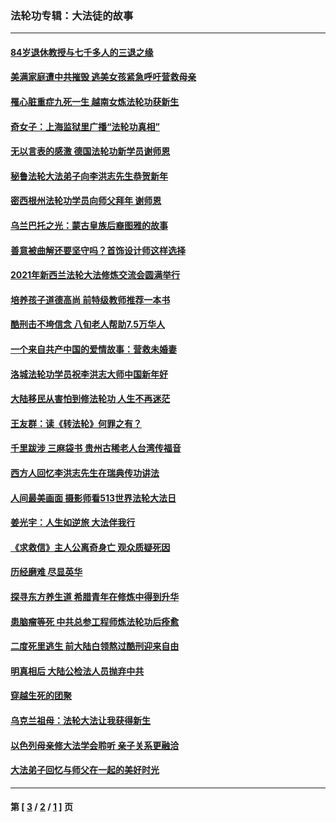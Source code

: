 ### 法轮功专辑：大法徒的故事
---
#### [84岁退休教授与七千多人的三退之缘](../../pages/nf1147481/n13796650.md?09200430) 
#### [美满家庭遭中共摧毁 逃美女孩紧急呼吁营救母亲](../../pages/nf1147481/n13792859.md?09200430) 
#### [罹心脏重症九死一生 越南女炼法轮功获新生](../../pages/nf1147481/n13732766.md?09200430) 
#### [奇女子：上海监狱里广播“法轮功真相”](../../pages/nf1147481/n13726443.md?09200430) 
#### [无以言表的感激 德国法轮功新学员谢师恩](../../pages/nf1147481/n13543790.md?09200430) 
#### [秘鲁法轮大法弟子向李洪志先生恭贺新年](../../pages/nf1147481/n13540182.md?09200430) 
#### [密西根州法轮功学员向师父拜年 谢师恩](../../pages/nf1147481/n13538183.md?09200430) 
#### [乌兰巴托之光：蒙古皇族后裔图雅的故事](../../pages/nf1147481/n13155759.md?09200430) 
#### [善意被曲解还要坚守吗？首饰设计师这样选择](../../pages/nf1147481/n13077575.md?09200430) 
#### [2021年新西兰法轮大法修炼交流会圆满举行](../../pages/nf1147481/n13033149.md?09200430) 
#### [培养孩子道德高尚 前特级教师推荐一本书](../../pages/nf1147481/n12938640.md?09200430) 
#### [酷刑击不垮信念 八旬老人帮助7.5万华人](../../pages/nf1147481/n12880712.md?09200430) 
#### [一个来自共产中国的爱情故事：营救未婚妻](../../pages/nf1147481/n12778386.md?09200430) 
#### [洛城法轮功学员祝李洪志大师中国新年好](../../pages/nf1147481/n12724685.md?09200430) 
#### [大陆移民从害怕到修法轮功 人生不再迷茫](../../pages/nf1147481/n12414325.md?09200430) 
#### [王友群：读《转法轮》何罪之有？](../../pages/nf1147481/n12408647.md?09200430) 
#### [千里跋涉 三麻袋书 贵州古稀老人台湾传福音](../../pages/nf1147481/n12198750.md?09200430) 
#### [西方人回忆李洪志先生在瑞典传功讲法](../../pages/nf1147481/n12099607.md?09200430) 
#### [人间最美画面 摄影师看513世界法轮大法日](../../pages/nf1147481/n12094118.md?09200430) 
#### [姜光宇：人生如逆旅 大法伴我行](../../pages/nf1147481/n12088664.md?09200430) 
#### [《求救信》主人公离奇身亡 观众质疑死因](../../pages/nf1147481/n11845215.md?09200430) 
#### [历经磨难 尽显英华](../../pages/nf1147481/n11723297.md?09200430) 
#### [探寻东方养生道 希腊青年在修炼中得到升华](../../pages/nf1147481/n11494502.md?09200430) 
#### [患脑瘤等死 中共总参工程师炼法轮功后痊愈](../../pages/nf1147481/n11466682.md?09200430) 
#### [二度死里逃生 前大陆白领熬过酷刑迎来自由](../../pages/nf1147481/n11368594.md?09200430) 
#### [明真相后 大陆公检法人员抛弃中共](../../pages/nf1147481/n11358618.md?09200430) 
#### [穿越生死的团聚](../../pages/nf1147481/n11258922.md?09200430) 
#### [乌克兰祖母：法轮大法让我获得新生](../../pages/nf1147481/n11269457.md?09200430) 
#### [以色列母亲修大法学会聆听 亲子关系更融洽](../../pages/nf1147481/n11268195.md?09200430) 
#### [大法弟子回忆与师父在一起的美好时光](../../pages/nf1147481/n11267759.md?09200430) 

---
#### 第 [ [3](./3.md?09200430) / [2](./2.md?09200430) / [1](./1.md?09200430) ] 页
